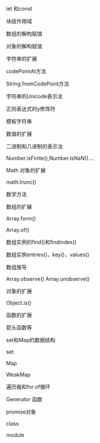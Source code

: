let 和const

块级作用域



数组的解构赋值

对象的解构赋值



字符串的扩展

codePointAt方法

String.fromCodePoint方法

字符串的Unicode表示法

正则表达式的y修饰符

模板字符串



数值的扩展

二进制和八进制的表示法

Number.isFinite(),Number.isNaN()....

Math 对象的扩展

math.trunc()

数学方法



数组的扩展

Array.form()

Array.of()

数组实例的find()和findindex()

数组实例entries()，key()，values()

数组推导

Array.observe() Array.unobserve()



对象的扩展

Object.is()



函数的扩展

箭头函数等



set和Map的数据结构

set

Map

WeakMap



遍历器和for of循环



Generator 函数



promise对象



class

module